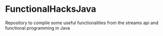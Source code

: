 # FunctionalHacksJava
Repository to compile some useful functionalities from the streams api and functional programming in Java

